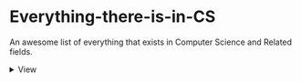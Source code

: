 # Everything-there-is-in-CS
An awesome list of everything that exists in Computer Science and Related fields. 

<details>
<summary>View </summary>


